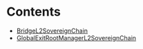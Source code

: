

# Contents
- [BridgeL2SovereignChain](BridgeL2SovereignChain.sol/contract.BridgeL2SovereignChain.md)
- [GlobalExitRootManagerL2SovereignChain](GlobalExitRootManagerL2SovereignChain.sol/contract.GlobalExitRootManagerL2SovereignChain.md)
